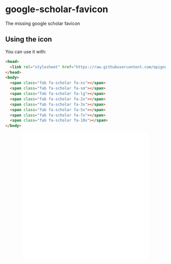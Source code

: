 # google-scholar-favicon
The missing google scholar favicon


## Using the icon
You can use it with:
```html
<head>
  <link rel="stylesheet" href="https://raw.githubusercontent.com/epignatelli/google-scholar-favicon/main/scholar.css">
</head>
<body>
  <span class="fab fa-scholar fa-xs"></span>
  <span class="fab fa-scholar fa-sm"></span>
  <span class="fab fa-scholar fa-lg"></span>
  <span class="fab fa-scholar fa-2x"></span>
  <span class="fab fa-scholar fa-3x"></span>
  <span class="fab fa-scholar fa-5x"></span>
  <span class="fab fa-scholar fa-7x"></span>
  <span class="fab fa-scholar fa-10x"></span>  
</body>
```


<div align="center">
    <img src="css_injection.svg" width="400" height="400" alt="css-injection-to-readme">
</div>

<div>
  <span class="fab fa-scholar fa-xs"></span>
  <span class="fab fa-scholar fa-sm"></span>
  <span class="fab fa-scholar fa-lg"></span>
  <span class="fab fa-scholar fa-2x"></span>
  <span class="fab fa-scholar fa-3x"></span>
  <span class="fab fa-scholar fa-5x"></span>
  <span class="fab fa-scholar fa-7x"></span>
  <span class="fab fa-scholar fa-10x"></span>
</div>
